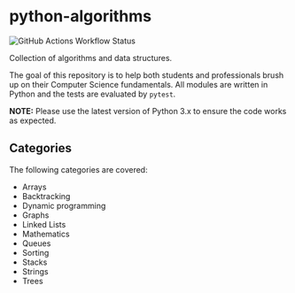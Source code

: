 # python-algorithms

![GitHub Actions Workflow Status](https://img.shields.io/github/actions/workflow/status/huangsam/python-algorithms/ci.yml)

Collection of algorithms and data structures.

The goal of this repository is to help both students and professionals
brush up on their Computer Science fundamentals. All modules are written
in Python and the tests are evaluated by `pytest`.

**NOTE:** Please use the latest version of Python 3.x to ensure the code works
as expected.

## Categories

The following categories are covered:

- Arrays
- Backtracking
- Dynamic programming
- Graphs
- Linked Lists
- Mathematics
- Queues
- Sorting
- Stacks
- Strings
- Trees
